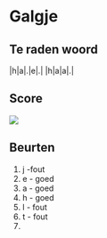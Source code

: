 # Galgje

## Te raden woord

|h|a|.|e|.| |h|a|a|.|


## Score 
![](./images/3.png)

## Beurten
1. j -fout
2. e - goed
3. a - goed
4. h - goed
5. l - fout
6. t - fout
7. 
